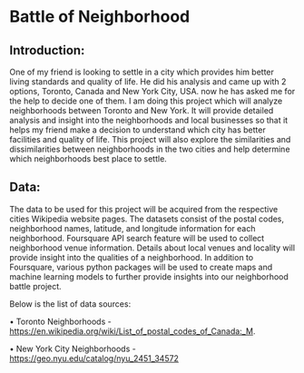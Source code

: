 # Battle of Neighborhood
## Introduction:
One of my friend is looking to settle in a city which provides him better living standards and quality of life. He did his analysis and came up with 2 options, Toronto, Canada and New York City, USA. now he has asked me for the help to decide one of them. I am doing this project which will analyze neighborhoods between Toronto and New York. It will provide detailed analysis and insight into the neighborhoods and local businesses so that it helps my friend make a decision to understand which city has better facilities and quality of life. This project will also explore the similarities and dissimilarities between neighborhoods in the two cities and help determine which neighborhoods best place to settle.

## Data:
The data to be used for this project will be acquired from the respective cities Wikipedia website pages. The datasets consist of the postal codes, neighborhood names, latitude, and longitude information for each neighborhood. Foursquare API search feature will be used to collect neighborhood venue information. Details about local venues and locality will provide insight into the qualities of a neighborhood. In addition to Foursquare, various python packages will be used to create maps and machine learning models to further provide insights into our neighborhood battle project. 

Below is the list of data sources:

•	Toronto Neighborhoods - https://en.wikipedia.org/wiki/List_of_postal_codes_of_Canada:_M.

•	New York City Neighborhoods - https://geo.nyu.edu/catalog/nyu_2451_34572
 
